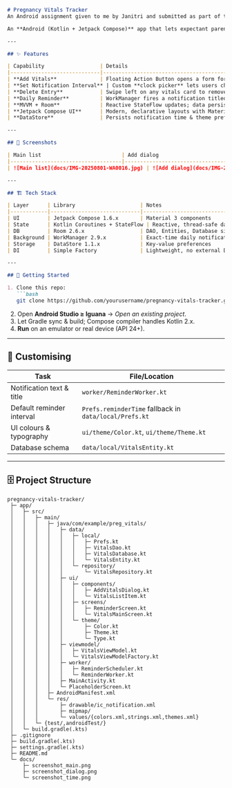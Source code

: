 ````markdown
# Pregnancy Vitals Tracker
An Android assignment given to me by Janitri and submitted as part of their recruitment/assessment process.

An **Android (Kotlin + Jetpack Compose)** app that lets expectant parents log blood-pressure, heart-rate, weight, and baby-kick counts, then reminds them every day at a custom time.

---

## ✨ Features

| Capability                  | Details                                                                                       |
|-----------------------------|-----------------------------------------------------------------------------------------------|
| **Add Vitals**              | Floating Action Button opens a form for BP, heart-rate, weight, baby-kicks.                   |
| **Set Notification Interval** | Custom **clock picker** lets users choose any hour & minute for daily reminders.               |
| **Delete Entry**            | Swipe left on any vitals card to remove the entry from the list and database.                  |
| **Daily Reminder**          | WorkManager fires a notification titled _“Time to log your vitals!”_ with a friendly prompt. |
| **MVVM + Room**             | Reactive StateFlow updates; data persists in local Room database.                             |
| **Jetpack Compose UI**      | Modern, declarative layouts with Material 3 components.                                        |
| **DataStore**               | Persists notification time & theme preferences across restarts.                                |

---

## 📸 Screenshots

| Main list                          | Add dialog                            | Set time picker                       | Delete                     |
|------------------------------------|---------------------------------------|---------------------------------------|----------------------------|
| ![Main list](docs/IMG-20250801-WA0016.jpg) | ![Add dialog](docs/IMG-20250801-WA0017.jpg) | ![Time picker](docs/IMG-20250801-WA0018.png) | ![Delete](docs/IMG-20250801-WA0015.jpg)|

---

## 🏗️ Tech Stack

| Layer      | Library                     | Notes                                              |
|------------|-----------------------------|----------------------------------------------------|
| UI         | Jetpack Compose 1.6.x       | Material 3 components                              |
| State      | Kotlin Coroutines + StateFlow | Reactive, thread-safe data flow                     |
| DB         | Room 2.6.x                  | DAO, Entities, Database singleton                  |
| Background | WorkManager 2.9.x           | Exact-time daily notifications                     |
| Storage    | DataStore 1.1.x             | Key-value preferences                              |
| DI         | Simple Factory              | Lightweight, no external DI libraries              |

---

## 🚀 Getting Started

1. Clone this repo:
   ```bash
   git clone https://github.com/yourusername/pregnancy-vitals-tracker.git
````

2. Open **Android Studio ≥ Iguana** → *Open an existing project*.
3. Let Gradle sync & build; Compose compiler handles Kotlin 2.x.
4. **Run** on an emulator or real device (API 24+).

---

## 🔧 Customising

| Task                      | File/Location                                          |
| ------------------------- | ------------------------------------------------------ |
| Notification text & title | `worker/ReminderWorker.kt`                             |
| Default reminder interval | `Prefs.reminderTime` fallback in `data/local/Prefs.kt` |
| UI colours & typography   | `ui/theme/Color.kt`, `ui/theme/Theme.kt`               |
| Database schema           | `data/local/VitalsEntity.kt`                           |

---

## 🗄️ Project Structure

```text
pregnancy-vitals-tracker/
 ├─ app/
 │   ├─ src/
 │   │   ├─ main/
 │   │   │   ├─ java/com/example/preg_vitals/
 │   │   │   │   ├─ data/
 │   │   │   │   │   ├─ local/
 │   │   │   │   │   │   ├─ Prefs.kt
 │   │   │   │   │   │   ├─ VitalsDao.kt
 │   │   │   │   │   │   ├─ VitalsDatabase.kt
 │   │   │   │   │   │   └─ VitalsEntity.kt
 │   │   │   │   │   └─ repository/
 │   │   │   │   │       └─ VitalsRepository.kt
 │   │   │   │   ├─ ui/
 │   │   │   │   │   ├─ components/
 │   │   │   │   │   │   ├─ AddVitalsDialog.kt
 │   │   │   │   │   │   └─ VitalsListItem.kt
 │   │   │   │   │   ├─ screens/
 │   │   │   │   │   │   ├─ ReminderScreen.kt
 │   │   │   │   │   │   └─ VitalsMainScreen.kt
 │   │   │   │   │   └─ theme/
 │   │   │   │   │       ├─ Color.kt
 │   │   │   │   │       ├─ Theme.kt
 │   │   │   │   │       └─ Type.kt
 │   │   │   │   ├─ viewmodel/
 │   │   │   │   │   ├─ VitalsViewModel.kt
 │   │   │   │   │   └─ VitalsViewModelFactory.kt
 │   │   │   │   ├─ worker/
 │   │   │   │   │   ├─ ReminderScheduler.kt
 │   │   │   │   │   └─ ReminderWorker.kt
 │   │   │   │   ├─ MainActivity.kt
 │   │   │   │   └─ PlaceholderScreen.kt
 │   │   │   ├─ AndroidManifest.xml
 │   │   │   └─ res/
 │   │   │       ├─ drawable/ic_notification.xml
 │   │   │       ├─ mipmap/
 │   │   │       └─ values/{colors.xml,strings.xml,themes.xml}
 │   │   └─ {test/,androidTest/}
 │   └─ build.gradle(.kts)
 ├─ .gitignore
 ├─ build.gradle(.kts)
 ├─ settings.gradle(.kts)
 ├─ README.md
 └─ docs/
     ├─ screenshot_main.png
     ├─ screenshot_dialog.png
     └─ screenshot_time.png
```

```
```
